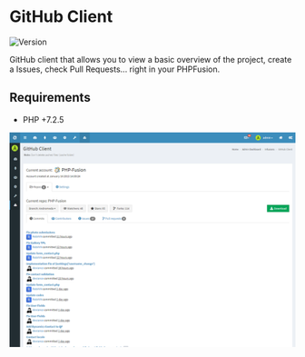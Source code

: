 # GitHub Client

![Version](https://img.shields.io/badge/Version-1.0.1-blue.svg)

GitHub client that allows you to view a basic overview of the project, create a Issues, check Pull Requests... right in your PHPFusion.

## Requirements
- PHP +7.2.5

![Preview](screenshot.png)
